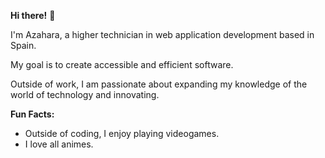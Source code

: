 **Hi there!** 🤍

I'm Azahara, a higher technician in web application development based in Spain.

My goal is to create accessible and efficient software.

Outside of work, I am passionate about expanding my knowledge of the world of technology and innovating.

**Fun Facts:**
- Outside of coding, I enjoy playing videogames.
- I love all animes.
